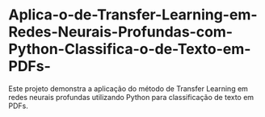# Aplica-o-de-Transfer-Learning-em-Redes-Neurais-Profundas-com-Python-Classifica-o-de-Texto-em-PDFs-
Este projeto demonstra a aplicação do método de Transfer Learning em redes neurais profundas utilizando Python para classificação de texto em PDFs.
